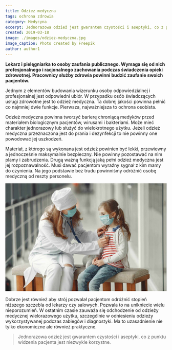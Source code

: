 ```yaml
---
title: Odzież medyczna
tags: ochrona zdrowia
category: Medycyna
excerpt: Jednorazowa odzież jest gwarantem czystości i aseptyki, co z punktu widzenia pacjenta jest niezwykle korzystne.
created: 2019-03-18
image: ./images/odziez-medyczna.jpg
image_caption: Photo created by Freepik
author: author1
---
```


**Lekarz i pielęgniarka to osoby zaufania publicznego. Wymaga się od nich profesjonalnego i racjonalnego zachowania podczas świadczenia opieki zdrowotnej. Pracownicy służby zdrowia powinni budzić zaufanie swoich pacjentów.**


Jednym z elementów budowania wizerunku osoby odpowiedzialnej i profesjonalnej jest odpowiedni ubiór. W przypadku osób świadczących usługi zdrowotne jest to odzież medyczna. Ta dobrej jakości powinna pełnić co najmniej dwie funkcje. Pierwsza, najważniejsza to ochrona osobista. 

Odzież medyczna powinna tworzyć barierę chroniącą medyków przed materiałem biologicznym pacjentów, wirusami i bakteriami. Może mieć charakter jednorazowy lub służyć do wielokrotnego użytku. Jeżeli odzież medyczna przeznaczona jest do prania i dezynfekcji to nie powinny one powodować jej uszkodzeń. 

Materiał, z którego są wykonana jest odzież powinien być lekki, przewiewny a jednocześnie maksymalnie bezpieczny. Nie powinny pozostawać na nim plamy i zabrudzenia. Drugą ważną funkcją jaką pełni odzież medyczna jest jej rozpoznawalność. Musi dawać pacjentom wyraźny sygnał z kim mamy do czynienia. Na jego podstawie bez trudu powinniśmy odróżnić osobę medyczną od reszty personelu. 

![Odzież medyczna służby zdrowia](.\images\odziez-medyczna-lekarzy-pielegniarek.jpg "Odzież medyczna służby zdrowia")

Dobrze jest również aby strój pozwalał pacjentom odróżnić stopień niższego szczebla od lekarzy czy salowych. Pozwala to na unikniecie wielu nieporozumień. W ostatnim czasie zauważa się odchodzenie od odzieży medycznej wielorazowego użytku, szczególnie w odniesieniu odzieży wykorzystywanej podczas zabiegów i diagnostyki. Ma to uzasadnienie nie tylko ekonomiczne ale również praktyczne. 

> Jednorazowa odzież jest gwarantem czystości i aseptyki, co z punktu widzenia pacjenta jest niezwykle korzystne.
